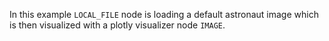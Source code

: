 In this example `LOCAL_FILE` node is loading a default astronaut image which is then visualized with a plotly visualizer node `IMAGE`. 